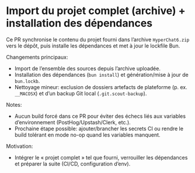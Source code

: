 # Import du projet complet (archive) + installation des dépendances

Ce PR synchronise le contenu du projet fourni dans l’archive `HyperChat6.zip` vers le dépôt, puis installe les dépendances et met à jour le lockfile Bun.

Changements principaux:
- Import de l’ensemble des sources depuis l’archive uploadée.
- Installation des dépendances (`bun install`) et génération/mise à jour de `bun.lockb`.
- Nettoyage mineur: exclusion de dossiers artefacts de plateforme (p. ex. `__MACOSX`) et d’un backup Git local (`.git.scout-backup`).

Notes:
- Aucun build forcé dans ce PR pour éviter des échecs liés aux variables d’environnement (PostHog/Upstash/Clerk, etc.).
- Prochaine étape possible: ajouter/brancher les secrets CI ou rendre le build tolérant en mode no-op quand les variables manquent.

Motivation:
- Intégrer le « projet complet » tel que fourni, verrouiller les dépendances et préparer la suite (CI/CD, configuration d’env).
